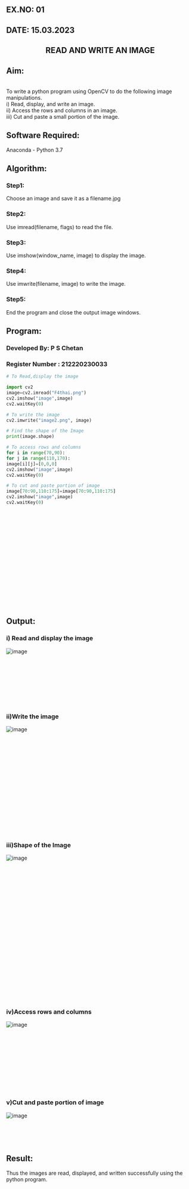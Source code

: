 ## EX.NO: 01<br>
## DATE: 15.03.2023
## <p align="center">READ AND WRITE AN IMAGE</p>
## Aim:
<br>
To write a python program using OpenCV to do the following image manipulations.
<br>i) Read, display, and write an image.
<br>ii) Access the rows and columns in an image.
<br>iii) Cut and paste a small portion of the image.

## Software Required:
Anaconda - Python 3.7
## Algorithm:
### Step1:
Choose an image and save it as a filename.jpg
### Step2:
Use imread(filename, flags) to read the file.
### Step3:
Use imshow(window_name, image) to display the image.
### Step4:
Use imwrite(filename, image) to write the image.
### Step5:
End the program and close the output image windows.

## Program:

### Developed By: P S Chetan
### Register Number : 212220230033

```python
# To Read,display the image

import cv2
image=cv2.imread("F4thai.png")
cv2.imshow("image",image)
cv2.waitKey(0)

# To write the image
cv2.imwrite("image2.png", image)

# Find the shape of the Image
print(image.shape)

# To access rows and columns
for i in range(70,90):
for j in range(110,170):
image[i][j]=[0,0,0]
cv2.imshow("image",image)
cv2.waitKey(0)

# To cut and paste portion of image
image[70:90,110:175]=image[70:90,110:175]
cv2.imshow("image",image)
cv2.waitKey(0)
```
<br>
<br>
<br>
<br>
<br>
<br>
<br>
<br>
<br>
<br>
<br>
<br>
<br>
<br>
<br>

## Output:

### i) Read and display the image

 ![image](https://user-images.githubusercontent.com/74660507/160992657-b8695c7f-aca1-47fd-80c6-1a598a378482.png)

<br>
<br>
<br>
<br>
<br>
<br>
<br>


### ii)Write the image

![image](https://user-images.githubusercontent.com/74660507/160993167-75b1ab3d-3a84-401c-85e2-e8be317454a7.png)

<br>
<br>
<br>
<br>
<br>
<br>
<br>
<br>
<br>
<br>
<br>
<br>
<br>
<br>
<br>


### iii)Shape of the Image

![image](https://user-images.githubusercontent.com/74660507/160993079-ae353ca4-dedf-48cb-bc2e-478ed53e9e7f.png)

<br>
<br>
<br>
<br>
<br>
<br>
<br>
<br>
<br>
<br>
<br>
<br>
<br>
<br>
<br>
<br>
<br>
<br>
<br>
<br>
<br>

### iv)Access rows and columns

![image](https://user-images.githubusercontent.com/74660507/160993376-f553254c-19c9-46da-a3d2-da9c7b96af85.png)

<br>
<br>
<br>
<br>
<br>
<br>
<br>
<br>
<br>

### v)Cut and paste portion of image

![image](https://user-images.githubusercontent.com/74660507/160993549-d4c5319e-32e4-4999-a3ed-35afdefe1aa8.png)

<br>
<br>
<br>

## Result:

Thus the images are read, displayed, and written successfully using the python program.


